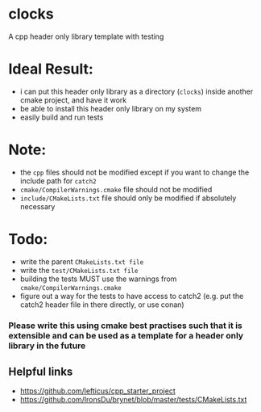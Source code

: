 # clocks
A cpp header only library template with testing

# Ideal Result:
- i can put this header only library as a directory (`clocks`) inside another cmake project, and have it work
- be able to install this header only library on my system
- easily build and run tests

# Note:
- the `cpp` files should not be modified except if you want to change the include path for `catch2`
- `cmake/CompilerWarnings.cmake` file should not be modified
- `include/CMakeLists.txt` file should only be modified if absolutely necessary

# Todo:
- write the parent `CMakeLists.txt file`
- write the `test/CMakeLists.txt file`
- building the tests MUST use the warnings from `cmake/CompilerWarnings.cmake`
- figure out a way for the tests to have access to catch2 (e.g. put the catch2 header file in there directly, or use conan)

### Please write this using cmake best practises such that it is extensible and can be used as a template for a header only library in the future

## Helpful links
- https://github.com/lefticus/cpp_starter_project
- https://github.com/IronsDu/brynet/blob/master/tests/CMakeLists.txt
